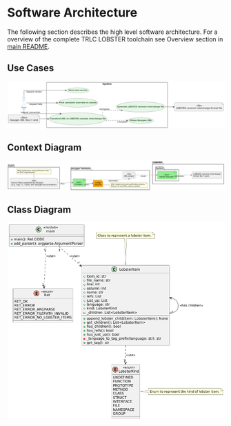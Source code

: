 # Software Architecture

The following section describes the high level software architecture. 
For a overview of the complete TRLC LOBSTER toolchain see Overview section in [main README](../README.md).

## Use Cases

![use case diagram](./architecture/use_case.png)

## Context Diagram

![context diagram](./architecture/context_diagram.png)

## Class Diagram

![class diagram](./architecture/class_diagram.png)
